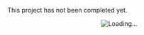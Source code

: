 This project has not been completed yet.
<p align="center">
  <img src="https://media4.giphy.com/media/v1.Y2lkPTc5MGI3NjExOXVpZzU1YjVxeHpzYXh0NnNxNWNycHUzYWMxNHozNW1xNmlpZmhxciZlcD12MV9pbnRlcm5hbF9naWZfYnlfaWQmY3Q9Zw/11ASZtb7vdJagM/giphy.gif" alt="Loading..." />
</p>


